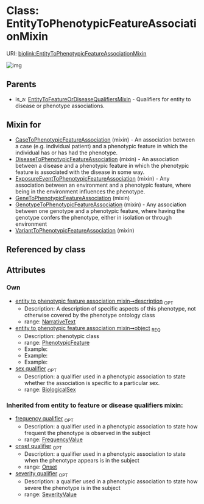 
# Class: EntityToPhenotypicFeatureAssociationMixin




URI: [biolink:EntityToPhenotypicFeatureAssociationMixin](https://w3id.org/biolink/vocab/EntityToPhenotypicFeatureAssociationMixin)


![img](http://yuml.me/diagram/nofunky;dir:TB/class/[SeverityValue],[PhenotypicFeature],[Onset],[FrequencyValue],[PhenotypicFeature]<object%201..1-%20[EntityToPhenotypicFeatureAssociationMixin&#124;description:narrative_text%20%3F],[BiologicalSex]<sex%20qualifier%200..1-++[EntityToPhenotypicFeatureAssociationMixin],[VariantToPhenotypicFeatureAssociation]uses%20-.->[EntityToPhenotypicFeatureAssociationMixin],[GenotypeToPhenotypicFeatureAssociation]uses%20-.->[EntityToPhenotypicFeatureAssociationMixin],[GeneToPhenotypicFeatureAssociation]uses%20-.->[EntityToPhenotypicFeatureAssociationMixin],[ExposureEventToPhenotypicFeatureAssociation]uses%20-.->[EntityToPhenotypicFeatureAssociationMixin],[DiseaseToPhenotypicFeatureAssociation]uses%20-.->[EntityToPhenotypicFeatureAssociationMixin],[CaseToPhenotypicFeatureAssociation]uses%20-.->[EntityToPhenotypicFeatureAssociationMixin],[EntityToFeatureOrDiseaseQualifiersMixin]^-[EntityToPhenotypicFeatureAssociationMixin],[VariantToPhenotypicFeatureAssociation],[GenotypeToPhenotypicFeatureAssociation],[GeneToPhenotypicFeatureAssociation],[ExposureEventToPhenotypicFeatureAssociation],[EntityToFeatureOrDiseaseQualifiersMixin],[DiseaseToPhenotypicFeatureAssociation],[CaseToPhenotypicFeatureAssociation],[BiologicalSex])

## Parents

 *  is_a: [EntityToFeatureOrDiseaseQualifiersMixin](EntityToFeatureOrDiseaseQualifiersMixin.md) - Qualifiers for entity to disease or phenotype associations.

## Mixin for

 * [CaseToPhenotypicFeatureAssociation](CaseToPhenotypicFeatureAssociation.md) (mixin)  - An association between a case (e.g. individual patient) and a phenotypic feature in which the individual has or has had the phenotype.
 * [DiseaseToPhenotypicFeatureAssociation](DiseaseToPhenotypicFeatureAssociation.md) (mixin)  - An association between a disease and a phenotypic feature in which the phenotypic feature is associated with the disease in some way.
 * [ExposureEventToPhenotypicFeatureAssociation](ExposureEventToPhenotypicFeatureAssociation.md) (mixin)  - Any association between an environment and a phenotypic feature, where being in the environment influences the phenotype.
 * [GeneToPhenotypicFeatureAssociation](GeneToPhenotypicFeatureAssociation.md) (mixin) 
 * [GenotypeToPhenotypicFeatureAssociation](GenotypeToPhenotypicFeatureAssociation.md) (mixin)  - Any association between one genotype and a phenotypic feature, where having the genotype confers the phenotype, either in isolation or through environment
 * [VariantToPhenotypicFeatureAssociation](VariantToPhenotypicFeatureAssociation.md) (mixin) 

## Referenced by class


## Attributes


### Own

 * [entity to phenotypic feature association mixin➞description](entity_to_phenotypic_feature_association_mixin_description.md)  <sub>OPT</sub>
    * Description: A description of specific aspects of this phenotype, not otherwise covered by the phenotype ontology class
    * range: [NarrativeText](types/NarrativeText.md)
 * [entity to phenotypic feature association mixin➞object](entity_to_phenotypic_feature_association_mixin_object.md)  <sub>REQ</sub>
    * Description: phenotypic class
    * range: [PhenotypicFeature](PhenotypicFeature.md)
    * Example:    
    * Example:    
    * Example:    
 * [sex qualifier](sex_qualifier.md)  <sub>OPT</sub>
    * Description: a qualifier used in a phenotypic association to state whether the association is specific to a particular sex.
    * range: [BiologicalSex](BiologicalSex.md)

### Inherited from entity to feature or disease qualifiers mixin:

 * [frequency qualifier](frequency_qualifier.md)  <sub>OPT</sub>
    * Description: a qualifier used in a phenotypic association to state how frequent the phenotype is observed in the subject
    * range: [FrequencyValue](FrequencyValue.md)
 * [onset qualifier](onset_qualifier.md)  <sub>OPT</sub>
    * Description: a qualifier used in a phenotypic association to state when the phenotype appears is in the subject
    * range: [Onset](Onset.md)
 * [severity qualifier](severity_qualifier.md)  <sub>OPT</sub>
    * Description: a qualifier used in a phenotypic association to state how severe the phenotype is in the subject
    * range: [SeverityValue](SeverityValue.md)
